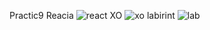 Practic9
Reacia
![react](https://github.com/user-attachments/assets/8d971c89-2ded-4e6d-8094-7f970bd54bdd)
XO
![xo](https://github.com/user-attachments/assets/ff47f167-504f-48af-802e-d31bad0eb3f6)
labirint
![lab](https://github.com/user-attachments/assets/b84e93f6-8627-4d9e-8f08-b8df8d595b01)
